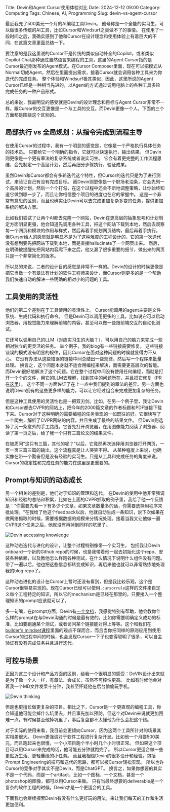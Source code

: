 Title: Devin和Agent Cursor使用体验对比
Date: 2024-12-12 09:00
Category: Computing
Tags: Chinese, AI, Programming
Slug: devin-vs-agent-cursor

最近我充了500美元一个月的AI编程工具Devin。
他号称是一个全能的实习生，可以做很多传统的AI工具，比如Cursor和Windsurf之类做不了的事情。
在使用了一段时间之后，我确实感到了他和Cursor在设计理念和使用体验上有着巨大的不同，在这篇文章里面总结一下。

要注意的是我这里说的Cursor不是传统的类似自动补全的Copilot，或者类似Copilot Chat那种通过自然语言来编程的工具，这里的Agent Cursor指的是Cursor最近刚发布的Agent模式。在Cursor Composer里面，现在可以把模式从Normal切成Agent，然后在里面提出需求，接着Cursor就会调用各种工具来为你迭代的完成任务。
整个体验和Windsurf极其类似，因此，这里所说的Agent Cursor已经是一种相当先进的，以Agent的方式通过调用电脑上的各种工具多轮完成任务的一种产品形式。

总的来说，我最明显的感受就是Devin的设计理念和目标与Agent Cursor非常不一样。跟Cursor的交互更像是一个与工具的交互。而Devin更像一个人。下面的三个方面都是围绕这个区别的。

## 局部执行 vs 全局规划：从指令完成到流程主导

在使用Cursor的过程中，我有一个明显的感觉是，它像是一个严格执行具体任务的技术员。
只要给它一个明确的指令，它就可以快速执行，输出结果。
但Davin则更像是一个更有章法的复杂系统或者说实习生。
它会有着更完整的工作流程思维，会先制定一个高层计划，然后再细分步骤执行，验证成果。

虽然Devin和Cursor都会有多轮迭代这个特性，但Cursor的迭代只是为了进行测试，来验证自己有没有完成目标。
而Devin则更像是一个职场老油条，它会先列一个高层的计划，然后一个个打勾，在这个过程中还会不断地调整策略，让你始终知道它做到哪一步了，而且让你相信整个项目的进度也在它的掌握中。
这是一个非常有意思的区别，而且也确实让Devin可以去完成更加复杂多变的任务，提供更加系统的解决方案。

比如我们尝试了让两个AI都去克隆一个网站，Devin在更高层的抽象思考和计划制定方面明显更强，他会知道先调用各种工具，把这个网站下载到本地，然后去观察每一个网页和模块的作用与样式，然后再着手规划网页结构，最后再着手执行。
但Cursor给人的感觉就是明显不是为了这种难度的工程设计的，它的第一次迭代没有想到要先把网站下载到本地，而是直接hallucinate了一个网页出来。
然后，在明确被提醒先把网站内容爬下来之后，他又漏了很多重要的细节，做出来的网页只是一个非常简化的版本。

所以总的来说，二者的设计目的感觉是非常不一样的。Devin的设计的时候更像是把它当做一个有章法有计划的软件工程师来设计，而Cursor则更多的是一个帮助我们快速自动的解决一些明确的相对小的问题的工具。

## 工具使用的灵活性

他们的第二个差别在于工具使用的灵活性上。
Cursor能调用的agent主要是文件系统、生成代码和执行命令。
但是Devin可以调用更多的工具，比如说它可以启动浏览器，用视觉能力来理解前端的内容，甚至可以做一些跟前端交互的自动化测试。

它还可以调用自己的LLM（对应实习生的大脑？），可以用自己的脑力来完成一些相对独立的更灵活的任务。
举个例子，我的blog有一些链接需要修复。
这些链接错误的模式没有明显的规律，因此Cursor在面对这种问题的时候就显得力不从心。
它没有办法从这些错误的链接中间总结出一些规律，然后写一个程序来批量处理。
换言之，这个问题本身就不适合用编程来解决，而需要更高层次的智能。
而Devin很好地解决了这个问题。它在整个过程中间没有使用任何编程，而就是打开一个个的文件，用它的LLM去理解，找到其中的问题所在，并且把它修复（PR在[这里](https://github.com/grapeot/blog/pull/31)）。
这个不同一方面佐证了在上一点中我们提到的章法的差异。另一方面也说明Devin拥有的这些更多样的能力，可以让它经过组合来完成更加复杂的任务。

但是这种工具使用的灵活性也是一把双刃剑。比如，在另一个例子里，我让Devin和Cursor都去CVPR的网站上，把今年的2000篇文章的作者标题和PDF链接下载下来。Cursor对于这种明确的需要编程的任务表现的一如既往的好。它很快写了一个爬虫，解析了CVPR网站的内容，并且生成了最终的结果文件。
但Devin则选择了另一条意外的手工路线。它首先打开浏览器，在用图像能力阅读了浏览器、阅读了第一页之后，给了我一个只有三篇论文的结果文件。

在被质问"这只有三篇，其他的呢？"以后，它竟然再次选择用浏览器打开网页，一页一页三篇三篇的输出。这个流程真是让人哭笑不得。
从某种程度上来说，也确实像在带一个勤奋但是没有经验的实习生。只是从工具和完成任务的角度来说，Cursor的稳定性和完成任务的能力在这里是更重要的。

## Prompt与知识的动态成长

另一个相关的差别是，他们对于知识的管理和迭代。
在Devin的使用中他非常强调知识和经验的总结和积累，比如在上面的CVPR抓取的例子里，我给了他一个反馈是："你需要先看一下有多少个文章，如果文章数量多的话，你需要选择用程序来批处理。"在我给了他这个feedback以后，他就自动生成一条知识，说下次如果在做网络抓取的时候，需要根据数据的规模来分情况处理。接着当我又让他做一遍CVPR这个任务之后，他就没有再掉到同样的坑里了。

![Devin accessing knowledge](/images/devin-accessing-knowledge.jpg)

这种动态迭代与进化的设计，让整个过程特别像带一个实习生。
包括我让Devin onboard一个新的Github repo的时候，也是我带着他一起去初始化这个repo、安装各种依赖，以及教他怎么样跑各种测试，在什么情况下说明什么组件没有问题。
带了一遍以后，他也把这些信息都转变成知识，再后来他也就可以非常熟练地处理我的blog repo了。

这种动态进化的设计在Cursor上暂时还没有看到，但是我比较乐观，这个是Cursor很容易实现的。现在Cursor已经可以使用`.cursorrule`这样的文件来自定义每个工程特定的知识，所以它的mechanism是已经在那里的，只要接入一个整理知识的prompt应该就可以了。

多一句嘴，在prompt方面，Devin有[一个文档](https://docs.devin.ai/learn-about-devin/prompting)，我感觉特别有帮助，他会教你什么样的prompt在与Devin沟通的时候是最有效的。比如你需要明确定义成功的标准，比如要跑通某个测试，或者访问某个链接能对得上等等。这个和我们在[builder's mindset课程](https://maven.com/kedaibiao/genai)里面的观点不谋而合，而且当你把同样的原则应用到使用Cursor的过程中间的时候，也会发现Cursor一下子也变得聪明了很多，可以自主验证有没有完成任务并且进行迭代。

## 可控与场景

正因为这三个设计和产品方面的区别，给我一个很明显的感受：DeVIN设计出来就是为了像一个人一样，有章法、会成长，虽然不可控性更高。
比如有时候他会对着我一个MD文件发呆十分钟，我甚至怀疑他在后台偷偷玩手机。

![Devin thinking](/images/devin-10min.jpg)

但是也更擅长做更复杂的项目。相比之下，Cursor是一个更直观的编程工具，你会知道他可能会掉什么坑里去，并且事先加以预防，但这个对Devin来说就更加困难一点，有时候甚至他掉坑里了，事后复盘都不太懂他为什么会犯这个错。

对于实际的使用来看，我目前会更倾向Cursor，因为这两个工具所针对的场景其实相差很大。
Devin更强调对于软件工程进行复杂开发。比如他一个月要500美元，而且跑起来也很慢，一个小项目跑个半小时几个小时很正常。
但如果这个项目可以用Cursor来完成的话，他可能五分钟就跑完了。
所以Cursor更适合做一些更贴近生活、更轻量级的小任务。
而且我相信Devin的很多设计和经验，包括Prompt Engineering的技巧和迭代的思路，都可以被Cursor轻松实现。
所以也许Cursor的竞争对手其实不是Devin，而是ChatGPT。
换言之，如果你想要的其实不是一个代码，而是一个artifact，比如一个图标，一个文档，甚至一个photoshop的图像，都可以用Cursor来做。
只有当最终想要的deliverable是一个复杂的软件工程的时候，Devin才是一个更适合的工具。

下面我也会继续探索Devin有没有什么更好玩的用法，来让我们每天的工作和生活更加便利。